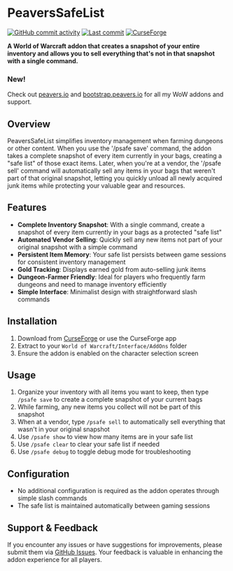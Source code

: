 # PeaversSafeList

[![GitHub commit activity](https://img.shields.io/github/commit-activity/m/peavers/PeaversSafeList)](https://github.com/peavers/PeaversSafeList/commits/master) [![Last commit](https://img.shields.io/github/last-commit/peavers/PeaversSafeList)](https://github.com/peavers/PeaversSafeList/master) [![CurseForge](https://img.shields.io/curseforge/dt/1184821?label=CurseForge&color=F16436)](https://www.curseforge.com/wow/addons/peaverssafelist)

**A World of Warcraft addon that creates a snapshot of your entire inventory and allows you to sell everything that's
not in that snapshot with a single command.**

### New!
Check out [peavers.io](https://peavers.io) and [bootstrap.peavers.io](https://bootstrap.peavers.io) for all my WoW addons and support.

## Overview

PeaversSafeList simplifies inventory management when farming dungeons or other content. When you use the '/psafe save'
command, the addon takes a complete snapshot of every item currently in your bags, creating a "safe list" of those exact
items. Later, when you're at a vendor, the '/psafe sell' command will automatically sell any items in your bags that
weren't part of that original snapshot, letting you quickly unload all newly acquired junk items while protecting your
valuable gear and resources.

## Features

- **Complete Inventory Snapshot**: With a single command, create a snapshot of every item currently in your bags as a
  protected "safe list"
- **Automated Vendor Selling**: Quickly sell any new items not part of your original snapshot with a simple command
- **Persistent Item Memory**: Your safe list persists between game sessions for consistent inventory management
- **Gold Tracking**: Displays earned gold from auto-selling junk items
- **Dungeon-Farmer Friendly**: Ideal for players who frequently farm dungeons and need to manage inventory efficiently
- **Simple Interface**: Minimalist design with straightforward slash commands

## Installation

1. Download from [CurseForge](https://www.curseforge.com/wow/addons/peaverssafelist) or use the CurseForge app
2. Extract to your `World of Warcraft/Interface/AddOns` folder
3. Ensure the addon is enabled on the character selection screen

## Usage

1. Organize your inventory with all items you want to keep, then type `/psafe save` to create a complete snapshot of
   your current bags
2. While farming, any new items you collect will not be part of this snapshot
3. When at a vendor, type `/psafe sell` to automatically sell everything that wasn't in your original snapshot
3. Use `/psafe show` to view how many items are in your safe list
4. Use `/psafe clear` to clear your safe list if needed
5. Use `/psafe debug` to toggle debug mode for troubleshooting

## Configuration

- No additional configuration is required as the addon operates through simple slash commands
- The safe list is maintained automatically between gaming sessions

## Support & Feedback

If you encounter any issues or have suggestions for improvements, please submit them
via [GitHub Issues](https://github.com/peavers/PeaversSafeList/issues). Your feedback is valuable in enhancing the addon
experience for all players.

<!-- Workflow triggered: 2025-06-16T10:45:59.099553 -->
